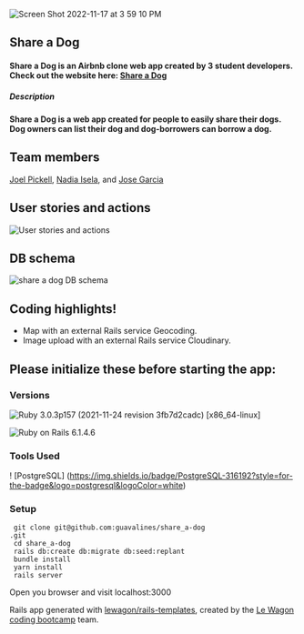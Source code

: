 
![Screen Shot 2022-11-17 at 3 59 10 PM](https://user-images.githubusercontent.com/100665876/204125091-4f0a7eca-f3e5-4beb-8a83-0f8a58b09c66.jpeg)


## Share a Dog
#### Share a Dog is an Airbnb clone web app created by 3 student developers. Check out the website here: [Share a Dog](http://www.shareadog.net)


##### Description

#### Share a Dog is a web app created for people to easily share their dogs. Dog owners can list their dog and dog-borrowers can borrow a dog.

## Team members

[Joel Pickell](https://github.com/Guavalines), [Nadia Isela](https://github.com/nadialguno), and [Jose Garcia](https://github.com/pepe371)

## User stories and actions

![User stories and actions](https://user-images.githubusercontent.com/100665876/174197563-3b574149-3798-4f69-9d42-bb16ffcd28be.jpeg)

## DB schema

![share a dog DB schema](https://user-images.githubusercontent.com/100665876/174196031-6e80e63e-0dba-4edf-8820-d4f98c10c7e1.jpeg)

## Coding highlights!

- Map with an external Rails service Geocoding.
- Image upload with an external Rails service Cloudinary.


## Please initialize these before starting the app:

### Versions


![Ruby](https://img.shields.io/badge/Ruby-CC342D?style=for-the-badge&logo=ruby&logoColor=white) 3.0.3p157 (2021-11-24 revision 3fb7d2cadc) [x86_64-linux]

![Ruby on Rails](https://img.shields.io/badge/Ruby_on_Rails-CC0000?style=for-the-badge&logo=ruby-on-rails&logoColor=white) 6.1.4.6

### Tools Used

! [PostgreSQL] (https://img.shields.io/badge/PostgreSQL-316192?style=for-the-badge&logo=postgresql&logoColor=white)


### Setup

```
 git clone git@github.com:guavalines/share_a-dog
.git
 cd share_a-dog
 rails db:create db:migrate db:seed:replant
 bundle install
 yarn install
 rails server
```

Open you browser and visit localhost:3000














Rails app generated with [lewagon/rails-templates](https://github.com/lewagon/rails-templates), created by the [Le Wagon coding bootcamp](https://www.lewagon.com) team.
